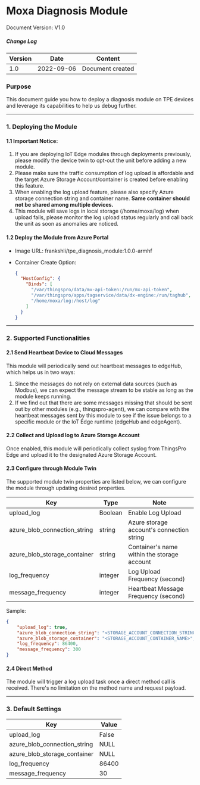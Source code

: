 # Moxa Diagnosis Module

Document Version: V1.0

##### Change Log

| Version | Date       | Content                        |
| ------- | ---------- | ------------------------------ |
| 1.0     | 2022-09-06 | Document created               |

### Purpose

This document guide you how to deploy a diagnosis module on TPE devices and leverage its capabilities to help us debug further.

---

### 1. Deploying the Module

#### 1.1 Important Notice:

1. If you are deploying IoT Edge modules through deployments previously, please modify the device twin to opt-out the unit before adding a new module.
2. Please make sure the traffic consumption of log upload is affordable and the target Azure Storage Account/container is created before enabling this feature.
3. When enabling the log upload feature, please also specify Azure storage connection string and container name. **Same container should not be shared among multiple devices.**
4. This module will save logs in local storage (/home/moxa/log) when upload fails, please monitor the log upload status regularly and call back the unit as soon as anomalies are noticed.

#### 1.2 Deploy the Module from Azure Portal

- Image URL: frankshli/tpe_diagnosis_module:1.0.0-armhf

- Container Create Option: 

  ```json
  {
    "HostConfig": {
      "Binds": [
        "/var/thingspro/data/mx-api-token:/run/mx-api-token",
        "/var/thingspro/apps/tagservice/data/dx-engine:/run/taghub",
        "/home/moxa/log:/host/log"
      ]
    }
  }
  ```

---

### 2. Supported Functionalities

#### 2.1 Send Heartbeat Device to Cloud Messages
This module will periodically send out heartbeat messages to edgeHub, which helps us in two ways:

1. Since the messages do not rely on external data sources (such as Modbus), we can expect the message stream to be stable as long as the module keeps running.
2. If we find out that there are some messages missing that should be sent out by other modules (e.g., thingspro-agent), we can compare with the heartbeat messages sent by this module to see if the issue belongs to a specific module or the IoT Edge runtime (edgeHub and edgeAgent).

#### 2.2 Collect and Upload log to Azure Storage Account

Once enabled, this module will periodically collect syslog from ThingsPro Edge and upload it to the designated Azure Storage Account.

#### 2.3 Configure through Module Twin

The supported module twin properties are listed below, we can configure the module through updating desired properties.

| Key                               | Type      | Note                                        |
| --------------------------------- | --------- | ------------------------------------------- |
| upload_log                        | Boolean   | Enable Log Upload                           |
| azure_blob_connection_string      | string    | Azure storage account's connection string   |
| azure_blob_storage_container      | string    | Container's name within the storage account |
| log_frequency                     | integer   | Log Upload Frequency (second)               |
| message_frequency                 | integer   | Heartbeat Message Frequency (second)        |

Sample:

```json
{
	"upload_log": true,
	"azure_blob_connection_string": "<STORAGE_ACCOUNT_CONNECTION_STRING>",
	"azure_blob_storage_container": "<STORAGE_ACCOUNT_CONTAINER_NAME>",
	"log_frequency": 86400,
	"message_frequency": 300
}
```

#### 2.4 Direct Method

The module will trigger a log upload task once a direct method call is received. There's no limitation on the method name and request payload.

---

### 3. Default Settings

| Key                               | Value |
| --------------------------------- | ----- |
| upload_log                        | False |
| azure_blob_connection_string      | NULL  |
| azure_blob_storage_container      | NULL  |
| log_frequency                     | 86400 |
| message_frequency                 | 30    |
